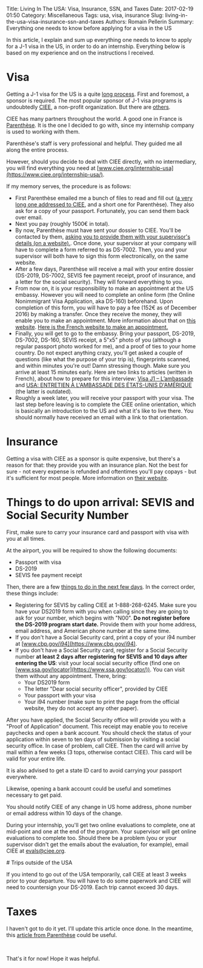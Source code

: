 Title: Living In The USA: Visa, Insurance, SSN, and Taxes
Date: 2017-02-19 01:50
Category: Miscellaneous
Tags: usa, visa, insurance
Slug: living-in-the-usa-visa-insurance-ssn-and-taxes
Authors: Romain Pellerin
Summary: Everything one needs to know before applying for a visa in the US

In this article, I explain and sum up everything one needs to know to apply for a J-1 visa in the US, in order to do an internship. Everything below is based on my experience and on the instructions I received.

# Visa

Getting a J-1 visa for the US is a quite [long process](http://gaelleinlosangeles.com/demarches-visa-j1/). First and foremost, a sponsor is required. The most popular sponsor of J-1 visa programs is undoubtedly [CIEE](https://www.ciee.org/), a non-profit organization. But there are [others](http://gaelleinlosangeles.com/visa-j1-choix-sponsor/).

CIEE has many partners throughout the world. A good one in France is [Parenthèse](http://www.parenthese-paris.com/). It is the one I decided to go with, since my internship company is used to working with them.

Parenthèse's staff is very professional and helpful. They guided me all along the entire process.

However, should you decide to deal with CIEE directly, with no intermediary, you will find everything you need at [www.ciee.org/internship-usa](https://www.ciee.org/internship-usa/).

If my memory serves, the procedure is as follows:

- First Parenthèse emailed me a bunch of files to read and fill out ([a very long one addressed to CIEE](https://www.ciee.org/internship-usa/downloads/2017/CIEE_2017_Standard_INT-PCT_Application.pdf), and a short one for Parenthèse). They also ask for a copy of your passport. Fortunately, you can send them back over email.
- Next you pay (roughly 1500€ in total).
- By now, Parenthèse must have sent your dossier to CIEE. You'll be contacted by them, [asking you to provide them with your supervisor's details (on a website).](https://www.ciee.org/internship-usa/downloads/2016/CIEE_Electronic_DS-7002_Instructions_for_Participants.pdf). Once done, your supervisor at your company will have to complete a form referred to as DS-7002. Then, you and your supervisor will both have to sign this form electronically, on the same website.
- After a few days, Parenthèse will receive a mail with your entire dossier (DS-2019, DS-7002, SEVIS fee payment receipt, proof of insurance, and a letter for the social security). They will forward everything to you.
- From now on, it is your responsibility to make an appointment at the US embassy. However you will need to complete an online form (the Online Nonimmigrant Visa Application, aka DS-160) beforehand. Upon completion of this form, you will have to pay a fee (152€ as of December 2016) by making a transfer. Once they receive the money, they will enable you to make an appointment. More information about that on [this website](https://fr.usembassy.gov/fr/visas-fr/visas-de-sejour-temporaire/). [Here is the French website to make an appointment.](https://ais.usvisa-info.com/fr-fr/niv)
- Finally, you will get to go to the embassy. Bring your passport, DS-2019, DS-7002, DS-160, SEVIS receipt, a 5"x5" photo of you (although a regular passport photo worked for me), and a proof of ties to your home country. Do not expect anything crazy, you'll get asked a couple of questions (like what the purpose of your trip is), fingerprints scanned, and within minutes you're out! Damn stressing though. Make sure you arrive at least 15 minutes early. Here are two links to articles (written in French), about how to prepare for this interview: [Visa J1 – L’ambassade](http://gaelleinlosangeles.com/visa-j1-l-ambassade/) and [USA: ENTRETIEN À L'AMBASSADE DES ÉTATS-UNIS D'AMÉRIQUE](http://blog.eexit.net/usa-entretien-a-lambassade-des-etats-unis-damerique/) (the latter is outdated).
- Roughly a week later, you will receive your passport with your visa. The last step before leaving is to complete the CIEE online orientation, which is basically an introduction to the US and what it's like to live there. You should normally have received an email with a link to that orientation.

# Insurance

Getting a visa with CIEE as a sponsor is quite expensive, but there's a reason for that: they provide you with an insurance plan. Not the best for sure - not every expense is refunded and oftentimes you'll pay copays - but it's sufficient for most people. More information on [their website](https://www.ciee.org/insurance/index.html).

# Things to do upon arrival: SEVIS and Social Security Number

First, make sure to carry your insurance card and passport with visa with you at all times.

At the airport, you will be required to show the following documents:

- Passport with visa
- DS-2019
- SEVIS fee payment receipt 

Then, there are a few [things to do in the next few days](http://www.parenthese-paris.com/etudiants/visa-j1-intern/sur-place-usa/des-votre-arrivee-aux-usa/). In the correct order, these things include:

- Registering for SEVIS by calling CIEE at 1-888-268-6245. Make sure you have your DS2019 form with you when calling since they are going to ask for your number, which begins with "N00". **Do not register before the DS-2019 program start date.** Provide them with your home address, email address, and American phone number at the same time.
- If you don't have a Social Security card, print a copy of your i94 number at [www.cbp.gov/i94](https://www.cbp.gov/i94).
- If you don't have a Social Security card, register for a Social Security number **at least 2 days after registering for SEVIS and 10 days after entering the US**: visit your local social security office (find one on [www.ssa.gov/locator](https://www.ssa.gov/locator/)). You can visit them without any appointment. There, bring:
    - Your DS2019 form
    - The letter "Dear social security officer", provided by CIEE
    - Your passport with your visa
    - Your i94 number (make sure to print the page from the official website, they do not accept any other paper).

After you have applied, the Social Security office will provide you with a "Proof of Application" document. This receipt may enable you to receive paychecks and open a bank account. You should check the status of your application within seven to ten days of submission by visiting a social security office. In case of problem, call CIEE. Then the card will arrive by mail within a few weeks (3 tops, otherwise contact CIEE). This card will be valid for your entire life.

It is also advised to get a state ID card to avoid carrying your passport everywhere.

Likewise, opening a bank account could be useful and sometimes necessary to get paid.

You should notify CIEE of any change in US home address, phone number or email address within 10 days of the change.

During your internship, you'll get two online evaluations to complete, one at mid-point and one at the end of the program. Your supervisor will get online evaluations to complete too. Should there be a problem (you or your supervisor didn't get the emails about the evaluation, for example), email CIEE at <a href="mailto:evals@ciee.org">evals@ciee.org</a>.

# Trips outside of the USA

If you intend to go out of the USA temporarily, call CIEE at least 3 weeks prior to your departure. You will have to do some paperwork and CIEE will need to countersign your DS-2019. Each trip cannot exceed 30 days.

# Taxes

I haven't got to do it yet. I'll update this article once done. In the meantime, this [article from Parenthèse](http://www.parenthese-paris.com/etudiants/visa-j1-intern/sur-place-usa/declaration-dimpots-aux-usa/) could be useful.

<br />

That's it for now! Hope it was helpful.
